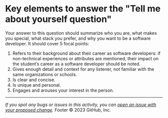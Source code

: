 # Key elements to answer the "Tell me about yourself question"

Your answer to this question should summarize who you are, what makes you special, what stack you prefer, and why you want to be a software developer. It should cover 5 focal points:

1. Refers to their background about their career as software developers: if non-technical experiences or attributes are mentioned, their impact on the student’s career as a software developer should be noted.
2. Gives enough detail and context for any listener, not familiar with the same organizations or schools.
3. Is clear and concise.
4. Is unique and personal.
5. Engages and arouses your interest in the person.

------

_If you spot any bugs or issues in this activity, you can [open an issue with your proposed change](https://github.com/microverseinc/curriculum-transversal-skills/blob/main/git-github/articles/open_issue.md)._
Footer
© 2023 GitHub, Inc.
